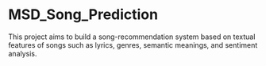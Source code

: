 # MSD_Song_Prediction
This project aims to build a song-recommendation system based on textual features of songs such as lyrics, genres, semantic meanings, and sentiment analysis. 
